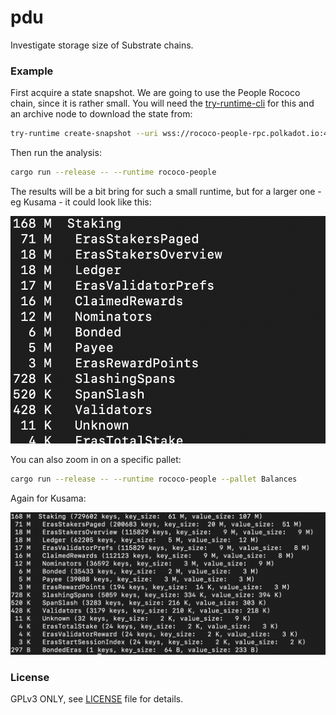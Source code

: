 # pdu

Investigate storage size of Substrate chains.

### Example

First acquire a state snapshot. We are going to use the People Rococo chain, since it is rather
small. You will need the
[try-runtime-cli](https://paritytech.github.io/try-runtime-cli/try_runtime/) for this and an
archive node to download the state from:

```sh
try-runtime create-snapshot --uri wss://rococo-people-rpc.polkadot.io:443 rococo-people.snap
```

Then run the analysis:

```sh
cargo run --release -- --runtime rococo-people
```

The results will be a bit bring for such a small runtime, but for a larger one - eg Kusama - it could look like this:

![Kusama storage analysis](./.images/ksm-overview.png)

You can also zoom in on a specific pallet:

```sh
cargo run --release -- --runtime rococo-people --pallet Balances
```

Again for Kusama:

![Kusama Balances pallet](./.images/ksm-zoom.png)

### License

GPLv3 ONLY, see [LICENSE](./LICENSE) file for details.
